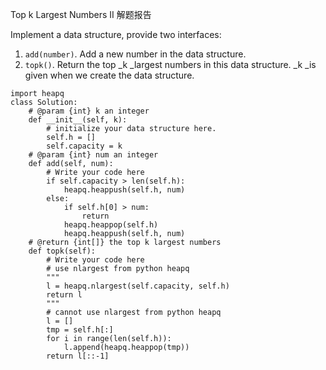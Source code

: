 Top k Largest Numbers II 解题报告

Implement a data structure, provide two interfaces:

1. `add(number)`. Add a new number in the data structure.
2. `topk()`. Return the top _k _largest numbers in this data structure. _k _is given when we create the data structure.

```
import heapq
class Solution:
    # @param {int} k an integer
    def __init__(self, k):
        # initialize your data structure here.
        self.h = []
        self.capacity = k
    # @param {int} num an integer
    def add(self, num):
        # Write your code here
        if self.capacity > len(self.h):
            heapq.heappush(self.h, num)
        else:
            if self.h[0] > num:
                return
            heapq.heappop(self.h)
            heapq.heappush(self.h, num)
    # @return {int[]} the top k largest numbers
    def topk(self):
        # Write your code here
        # use nlargest from python heapq
        """
        l = heapq.nlargest(self.capacity, self.h)
        return l
        """
        # cannot use nlargest from python heapq
        l = []
        tmp = self.h[:]
        for i in range(len(self.h)):
            l.append(heapq.heappop(tmp))
        return l[::-1]
```



